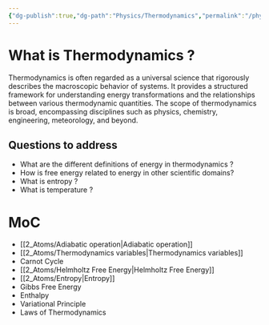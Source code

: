 ```yaml
---
{"dg-publish":true,"dg-path":"Physics/Thermodynamics","permalink":"/physics/thermodynamics/","tags":["type/MoC"],"dgShowToc":true,"created":"2024-12-09T22:50:09.321+01:00","updated":"2024-12-16T23:37:00.762+01:00"}
---
```




 
# What is Thermodynamics ?

Thermodynamics is often regarded as a universal science that rigorously describes the macroscopic behavior of systems. It provides a structured framework for understanding energy transformations and the relationships between various thermodynamic quantities. The scope of thermodynamics is broad, encompassing disciplines such as physics, chemistry, engineering, meteorology, and beyond.


##  Questions to address

- What are the different definitions of energy in thermodynamics ?
- How is free energy related to energy in other scientific domains?
- What is entropy ?
- What is temperature ?





# MoC

- [[2_Atoms/Adiabatic operation\|Adiabatic operation]]
- [[2_Atoms/Thermodynamics variables\|Thermodynamics variables]]
- Carnot Cycle 
- [[2_Atoms/Helmholtz Free Energy\|Helmholtz Free Energy]]
- [[2_Atoms/Entropy\|Entropy]]
- Gibbs Free Energy
- Enthalpy
- Variational Principle
- Laws of Thermodynamics